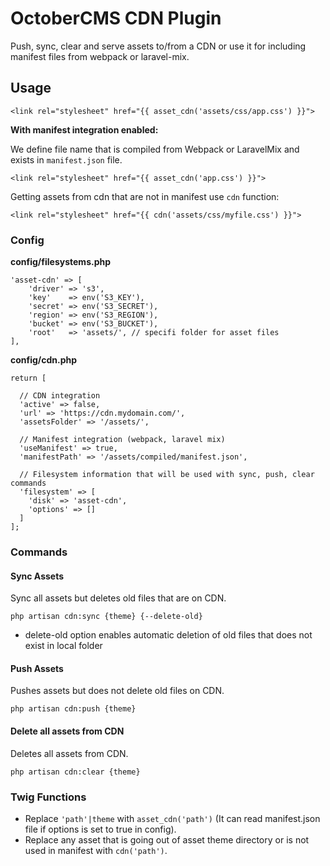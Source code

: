 # OctoberCMS CDN Plugin
Push, sync, clear and serve assets to/from a CDN or use it for including manifest files from webpack or laravel-mix.

## Usage
```
<link rel="stylesheet" href="{{ asset_cdn('assets/css/app.css') }}">
```

**With manifest integration enabled:**

We define file name that is compiled from Webpack or LaravelMix and exists in `manifest.json` file.
```
<link rel="stylesheet" href="{{ asset_cdn('app.css') }}">
```

Getting assets from cdn that are not in manifest use `cdn` function:
```
<link rel="stylesheet" href="{{ cdn('assets/css/myfile.css') }}">
```

### Config

**config/filesystems.php**
```
'asset-cdn' => [
    'driver' => 's3',
    'key'    => env('S3_KEY'),
    'secret' => env('S3_SECRET'),
    'region' => env('S3_REGION'),
    'bucket' => env('S3_BUCKET'),
    'root'   => 'assets/', // specifi folder for asset files
],
```

**config/cdn.php**
```
return [

  // CDN integration
  'active' => false,
  'url' => 'https://cdn.mydomain.com/',
  'assetsFolder' => '/assets/',

  // Manifest integration (webpack, laravel mix)
  'useManifest' => true,
  'manifestPath' => '/assets/compiled/manifest.json',

  // Filesystem information that will be used with sync, push, clear commands
  'filesystem' => [
    'disk' => 'asset-cdn',
    'options' => []
  ]
];
```


### Commands

#### Sync Assets
Sync all assets but deletes old files that are on CDN.

```
php artisan cdn:sync {theme} {--delete-old}
```
- delete-old option enables automatic deletion of old files that does not exist in local folder

#### Push Assets
Pushes assets but does not delete old files on CDN.

```
php artisan cdn:push {theme}
```

#### Delete all assets from CDN
Deletes all assets from CDN.

```
php artisan cdn:clear {theme}
```

### Twig Functions

- Replace `'path'|theme` with `asset_cdn('path')` (It can read manifest.json file if options is set to true in config).
- Replace any asset that is going out of asset theme directory or is not used in manifest with `cdn('path')`.
